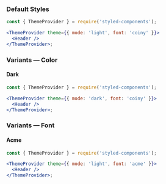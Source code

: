 ### Default Styles

```jsx
const { ThemeProvider } = require('styled-components');

<ThemeProvider theme={{ mode: 'light', font: 'coiny' }}>
  <Header />
</ThemeProvider>;
```

### Variants — Color

#### Dark

```jsx
const { ThemeProvider } = require('styled-components');

<ThemeProvider theme={{ mode: 'dark', font: 'coiny' }}>
  <Header />
</ThemeProvider>;
```

### Variants — Font

#### Acme

```jsx
const { ThemeProvider } = require('styled-components');

<ThemeProvider theme={{ mode: 'light', font: 'acme' }}>
  <Header />
</ThemeProvider>;
```
